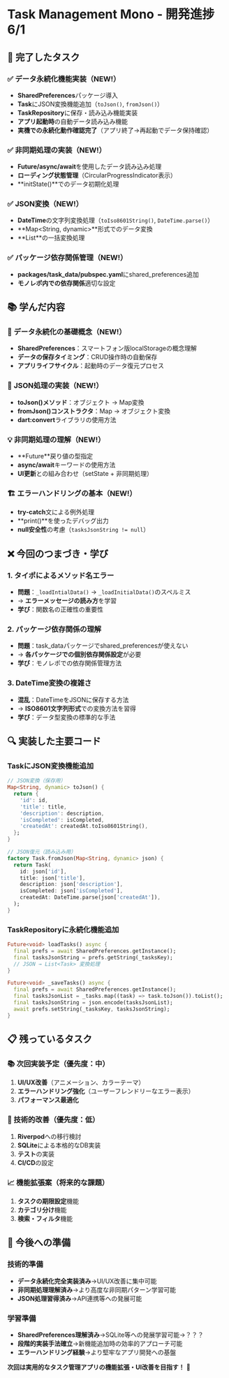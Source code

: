 # Task Management Mono - 開発進捗　6/1

## 🎯 完了したタスク

### ✅ データ永続化機能実装（NEW!）
- **SharedPreferences**パッケージ導入
- **Task**にJSON変換機能追加（`toJson()`, `fromJson()`）
- **TaskRepository**に保存・読み込み機能実装
- **アプリ起動時**の自動データ読み込み機能
- **実機での永続化動作確認完了**（アプリ終了→再起動でデータ保持確認）

### ✅ 非同期処理の実装（NEW!）
- **Future/async/await**を使用したデータ読み込み処理
- **ローディング状態管理**（CircularProgressIndicator表示）
- **initState()**でのデータ初期化処理

### ✅ JSON変換（NEW!）
- **DateTime**の文字列変換処理（`toIso8601String()`, `DateTime.parse()`）
- **Map<String, dynamic>**形式でのデータ変換
- **List<Task>**の一括変換処理

### ✅ パッケージ依存関係管理（NEW!）
- **packages/task_data/pubspec.yaml**にshared_preferences追加
- **モノレポ内での依存関係**適切な設定

## 📚 学んだ内容

### 🎯 **データ永続化の基礎概念**（NEW!）
- **SharedPreferences**：スマートフォン版localStorageの概念理解
- **データの保存タイミング**：CRUD操作時の自動保存
- **アプリライフサイクル**：起動時のデータ復元プロセス

### 🧩 **JSON処理の実装**（NEW!）
- **toJson()メソッド**：オブジェクト → Map変換
- **fromJson()コンストラクタ**：Map → オブジェクト変換
- **dart:convert**ライブラリの使用方法

### 💡 **非同期処理の理解**（NEW!）
- **Future<void>**戻り値の型指定
- **async/await**キーワードの使用方法
- **UI更新**との組み合わせ（setState + 非同期処理）

### 🏗️ **エラーハンドリングの基本**（NEW!）
- **try-catch**文による例外処理
- **print()**を使ったデバッグ出力
- **null安全性**の考慮（`tasksJsonString != null`）

## ❌ 今回のつまづき・学び

### 1. タイポによるメソッド名エラー
- **問題**：`_loadIntialData()` → `_loadInitialData()`のスペルミス
- → **エラーメッセージの読み方**を学習
- **学び**：関数名の正確性の重要性

### 2. パッケージ依存関係の理解
- **問題**：task_dataパッケージでshared_preferencesが使えない
- → **各パッケージでの個別依存関係設定**が必要
- **学び**：モノレポでの依存関係管理方法

### 3. DateTime変換の複雑さ
- **混乱**：DateTimeをJSONに保存する方法
- → **ISO8601文字列形式**での変換方法を習得
- **学び**：データ型変換の標準的な手法

## 🔍 実装した主要コード

### TaskにJSON変換機能追加
```dart
// JSON変換（保存用）
Map<String, dynamic> toJson() {
  return {
    'id': id,
    'title': title,
    'description': description,
    'isCompleted': isCompleted,
    'createdAt': createdAt.toIso8601String(),
  };
}

// JSON復元（読み込み用）
factory Task.fromJson(Map<String, dynamic> json) {
  return Task(
    id: json['id'],
    title: json['title'],
    description: json['description'],
    isCompleted: json['isCompleted'],
    createdAt: DateTime.parse(json['createdAt']),
  );
}
```

### TaskRepositoryに永続化機能追加
```dart
Future<void> loadTasks() async {
  final prefs = await SharedPreferences.getInstance();
  final tasksJsonString = prefs.getString(_tasksKey);
  // JSON → List<Task> 変換処理
}

Future<void> _saveTasks() async {
  final prefs = await SharedPreferences.getInstance();
  final tasksJsonList = _tasks.map((task) => task.toJson()).toList();
  final tasksJsonString = json.encode(tasksJsonList);
  await prefs.setString(_tasksKey, tasksJsonString);
}
```

## 📋 残っているタスク

### 📚 次回実装予定（優先度：中）
1. **UI/UX改善**（アニメーション、カラーテーマ）
2. **エラーハンドリング強化**（ユーザーフレンドリーなエラー表示）
3. **パフォーマンス最適化**

### 🔧 技術的改善（優先度：低）
1. **Riverpod**への移行検討
2. **SQLite**による本格的なDB実装
3. **テスト**の実装
4. **CI/CD**の設定

### 📈 機能拡張案（将来的な課題）
1. **タスクの期限設定**機能
2. **カテゴリ分け**機能
3. **検索・フィルタ**機能

<!--## 🏆 本日の技術習得度-->
<!---->
<!--### 新規習得技術-->
<!--- **SharedPreferences**: ⭐⭐⭐⭐（基本的な読み書き可能）-->
<!--- **JSON変換**: ⭐⭐⭐⭐（toJson/fromJsonパターン理解）-->
<!--- **非同期処理**: ⭐⭐⭐（async/await基本使用可能）-->
<!--- **データ永続化設計**: ⭐⭐⭐⭐（CRUD連携実装済み）-->
<!---->
<!--### 既存技術の深化-->
<!--- **Provider状態管理**: ⭐⭐⭐⭐⭐（実用レベルで活用可能）-->
<!--- **Melosモノレポ**: ⭐⭐⭐⭐⭐（パッケージ依存関係管理理解）-->
<!--- **Flutter UI**: ⭐⭐⭐⭐（ローディング状態表示等実装）-->
<!---->
<!--## 🎊 特筆すべき成果-->
<!---->
<!--### 💡 実用的なアプリケーションの完成-->
<!--- **基本的なCRUD操作** + **データ永続化**の組み合わせ完了-->
<!--- **アプリ終了→再起動**でのデータ保持確認済み-->
<!--- **リアルタイム状態管理**と**永続化**の両立-->
<!---->
<!--### 📈 段階的な学習アプローチの確立-->
<!--- **問題体感→解決**パターンの継続的活用-->
<!--- **小さな成功体験**の積み重ねによる着実な進歩-->
<!--- **実装→理解**方式の効果的な実践-->
<!---->
<!--### ⏰ 効率的な開発プロセス-->
<!--- **約4時間**でデータ永続化機能完全実装-->
<!--- **エラー対応**から**動作確認**まで一貫した流れ-->
<!--- **段階的実装**による確実な機能追加-->

## 🚀 今後への準備

### 技術的準備
- **データ永続化完全実装済み**→UI/UX改善に集中可能
- **非同期処理理解済み**→より高度な非同期パターン学習可能
- **JSON処理習得済み**→API連携等への発展可能

### 学習準備
- **SharedPreferences理解済み**→SQLite等への発展学習可能→？？？
- **段階的実装手法確立**→新機能追加時の効率的アプローチ可能
- **エラーハンドリング経験**→より堅牢なアプリ開発への基盤

**次回は実用的なタスク管理アプリの機能拡張・UI改善を目指す！** 🎯
